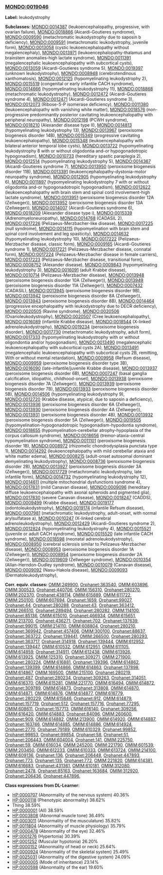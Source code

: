 
### [MONDO:0019046](http://purl.obolibrary.org/obo/MONDO_0019046)
**Label:** leukodystrophy

**Subclasses:** [MONDO:0014387](http://purl.obolibrary.org/obo/MONDO_0014387) (leukoencephalopathy, progressive, with ovarian failure), [MONDO:0018866](http://purl.obolibrary.org/obo/MONDO_0018866) (Aicardi-Goutieres syndrome), [MONDO:0009590](http://purl.obolibrary.org/obo/MONDO_0009590) (metachromatic leukodystrophy due to saposin b deficiency), [MONDO:0009591](http://purl.obolibrary.org/obo/MONDO_0009591) (metachromatic leukodystrophy, juvenile form), [MONDO:0013058](http://purl.obolibrary.org/obo/MONDO_0013058) (cystic leukoencephalopathy without megalencephaly), [MONDO:0013971](http://purl.obolibrary.org/obo/MONDO_0013971) (leukoencephalopathy-thalamus and brainstem anomalies-high lactate syndrome), [MONDO:0011391](http://purl.obolibrary.org/obo/MONDO_0011391) (megalencephalic leukoencephalopathy with subcortical cysts), [MONDO:0013059](http://purl.obolibrary.org/obo/MONDO_0013059) (Aicardi-Goutieres syndrome 5), [MONDO:0019397](http://purl.obolibrary.org/obo/MONDO_0019397) (unknown leukodystrophy), [MONDO:0008948](http://purl.obolibrary.org/obo/MONDO_0008948) (cerebrotendinous xanthomatosis), [MONDO:0012125](http://purl.obolibrary.org/obo/MONDO_0012125) (hypomyelinating leukodystrophy 2), [MONDO:0015519](http://purl.obolibrary.org/obo/MONDO_0015519) (congenital or early infantile CACH syndrome), [MONDO:0014666](http://purl.obolibrary.org/obo/MONDO_0014666) (hypomyelinating leukodystrophy 11), [MONDO:0018868](http://purl.obolibrary.org/obo/MONDO_0018868) (metachromatic leukodystrophy), [MONDO:0012472](http://purl.obolibrary.org/obo/MONDO_0012472) (Aicardi-Goutieres syndrome 4), [MONDO:0012471](http://purl.obolibrary.org/obo/MONDO_0012471) (Aicardi-Goutieres syndrome 3), [MONDO:0012073](http://purl.obolibrary.org/obo/MONDO_0012073) (Ribose-5-P isomerase deficiency), [MONDO:0011380](http://purl.obolibrary.org/obo/MONDO_0011380) (leukoencephalopathy with vanishing white matter), [MONDO:0018576](http://purl.obolibrary.org/obo/MONDO_0018576) (non-progressive predominantly posterior cavitating leukoencephalopathy with peripheral neuropathy), [MONDO:0012198](http://purl.obolibrary.org/obo/MONDO_0012198) (PCWH syndrome), [MONDO:0018210](http://purl.obolibrary.org/obo/MONDO_0018210) (Alexander disease type II), [MONDO:0014813](http://purl.obolibrary.org/obo/MONDO_0014813) (hypomyelinating leukodystrophy 13), [MONDO:0013967](http://purl.obolibrary.org/obo/MONDO_0013967) (peroxisome biogenesis disorder 14B), [MONDO:0015349](http://purl.obolibrary.org/obo/MONDO_0015349) (progressive cavitating leukoencephalopathy), [MONDO:0015348](http://purl.obolibrary.org/obo/MONDO_0015348) (leukoencephalopathy with bilateral anterior temporal lobe cysts), [MONDO:0013722](http://purl.obolibrary.org/obo/MONDO_0013722) (hypomyelinating leukodystrophy 8 with or without oligodontia and-or hypogonadotropic hypogonadism), [MONDO:0010733](http://purl.obolibrary.org/obo/MONDO_0010733) (hereditary spastic paraplegia 2), [MONDO:0012514](http://purl.obolibrary.org/obo/MONDO_0012514) (hypomyelinating leukodystrophy 5), [MONDO:0014367](http://purl.obolibrary.org/obo/MONDO_0014367) (Aicardi-Goutieres syndrome 7), [MONDO:0013950](http://purl.obolibrary.org/obo/MONDO_0013950) (peroxisome biogenesis disorder 11B), [MONDO:0013391](http://purl.obolibrary.org/obo/MONDO_0013391) (leukoencephalopathy-dystonia-motor neuropathy syndrome), [MONDO:0012905](http://purl.obolibrary.org/obo/MONDO_0012905) (hypomyelinating leukodystrophy 6), [MONDO:0011897](http://purl.obolibrary.org/obo/MONDO_0011897) (hypomyelinating leukodystrophy 7 with or without oligodontia and-or hypogonadotropic hypogonadism), [MONDO:0012622](http://purl.obolibrary.org/obo/MONDO_0012622) (leukoencephalopathy with brain stem and spinal cord involvement-high lactate syndrome), [MONDO:0013951](http://purl.obolibrary.org/obo/MONDO_0013951) (peroxisome biogenesis disorder 12A (Zellweger)), [MONDO:0013952](http://purl.obolibrary.org/obo/MONDO_0013952) (peroxisome biogenesis disorder 13A (Zellweger)), [MONDO:0014007](http://purl.obolibrary.org/obo/MONDO_0014007) (Aicardi-Goutieres syndrome 6), [MONDO:0018209](http://purl.obolibrary.org/obo/MONDO_0018209) (Alexander disease type i), [MONDO:0015339](http://purl.obolibrary.org/obo/MONDO_0015339) (Adrenomyeloneuropathy), [MONDO:0014768](http://purl.obolibrary.org/obo/MONDO_0014768) (CADASIL 2), [MONDO:0017226](http://purl.obolibrary.org/obo/MONDO_0017226) (Pelizaeus-Merzbacher-like disease), [MONDO:0017225](http://purl.obolibrary.org/obo/MONDO_0017225) (null syndrome), [MONDO:0014115](http://purl.obolibrary.org/obo/MONDO_0014115) (hypomyelination with brain stem and spinal cord involvement and leg spasticity), [MONDO:0014632](http://purl.obolibrary.org/obo/MONDO_0014632) (hypomyelinating leukodystrophy 10), [MONDO:0017222](http://purl.obolibrary.org/obo/MONDO_0017222) (Pelizaeus-Merzbacher disease, classic form), [MONDO:0009165](http://purl.obolibrary.org/obo/MONDO_0009165) (Aicardi-Goutieres syndrome 1), [MONDO:0017221](http://purl.obolibrary.org/obo/MONDO_0017221) (Pelizaeus-Merzbacher disease, connatal form), [MONDO:0017224](http://purl.obolibrary.org/obo/MONDO_0017224) (Pelizaeus-Merzbacher disease in female carriers), [MONDO:0017223](http://purl.obolibrary.org/obo/MONDO_0017223) (Pelizaeus-Merzbacher disease, transitional form), [MONDO:0008752](http://purl.obolibrary.org/obo/MONDO_0008752) (Alexander disease), [MONDO:0009843](http://purl.obolibrary.org/obo/MONDO_0009843) (hypomyelinating leukodystrophy 3), [MONDO:0016091](http://purl.obolibrary.org/obo/MONDO_0016091) (adult Krabbe disease), [MONDO:0010714](http://purl.obolibrary.org/obo/MONDO_0010714) (Pelizaeus-Merzbacher disease), [MONDO:0013948](http://purl.obolibrary.org/obo/MONDO_0013948) (peroxisome biogenesis disorder 10A (Zellweger)), [MONDO:0013949](http://purl.obolibrary.org/obo/MONDO_0013949) (peroxisome biogenesis disorder 11A (Zellweger)), [MONDO:0007432](http://purl.obolibrary.org/obo/MONDO_0007432) (CADASIL), [MONDO:0013945](http://purl.obolibrary.org/obo/MONDO_0013945) (peroxisome biogenesis disorder 9B), [MONDO:0013942](http://purl.obolibrary.org/obo/MONDO_0013942) (peroxisome biogenesis disorder 8A (Zellweger)), [MONDO:0013943](http://purl.obolibrary.org/obo/MONDO_0013943) (peroxisome biogenesis disorder 8B), [MONDO:0014464](http://purl.obolibrary.org/obo/MONDO_0014464) (progressive encephalopathy with leukodystrophy due to DECR deficiency), [MONDO:0020505](http://purl.obolibrary.org/obo/MONDO_0020505) (Ravine syndrome), [MONDO:0020506](http://purl.obolibrary.org/obo/MONDO_0020506) (Ovarioleukodystrophy), [MONDO:0020507](http://purl.obolibrary.org/obo/MONDO_0020507) (Cree leukoencephalopathy), [MONDO:0016089](http://purl.obolibrary.org/obo/MONDO_0016089) (infantile Krabbe disease), [MONDO:0018544](http://purl.obolibrary.org/obo/MONDO_0018544) (X-linked adrenoleukodystrophy), [MONDO:0019234](http://purl.obolibrary.org/obo/MONDO_0019234) (peroxisome biogenesis disorder), [MONDO:0017730](http://purl.obolibrary.org/obo/MONDO_0017730) (metachromatic leukodystrophy, adult form), [MONDO:0017333](http://purl.obolibrary.org/obo/MONDO_0017333) (hypomyelinating leukodystrophy with or without oligondontia and/or hypogonadism), [MONDO:0013490](http://purl.obolibrary.org/obo/MONDO_0013490) (megalencephalic leukoencephalopathy with subcortical cysts 2A), [MONDO:0013491](http://purl.obolibrary.org/obo/MONDO_0013491) (megalencephalic leukoencephalopathy with subcortical cysts 2B, remitting, With or without mental retardation), [MONDO:0009958](http://purl.obolibrary.org/obo/MONDO_0009958) (Refsum disease), [MONDO:0009959](http://purl.obolibrary.org/obo/MONDO_0009959) (peroxisome biogenesis disorder type 3B), [MONDO:0016090](http://purl.obolibrary.org/obo/MONDO_0016090) (late-infantile/juvenile Krabbe disease), [MONDO:0013937](http://purl.obolibrary.org/obo/MONDO_0013937) (peroxisome biogenesis disorder 6B), [MONDO:0007247](http://purl.obolibrary.org/obo/MONDO_0007247) (basal ganglia calcification, idiopathic, childhood-onset), [MONDO:0013938](http://purl.obolibrary.org/obo/MONDO_0013938) (peroxisome biogenesis disorder 7A (Zellweger)), [MONDO:0013939](http://purl.obolibrary.org/obo/MONDO_0013939) (peroxisome biogenesis disorder 7B), [MONDO:0013933](http://purl.obolibrary.org/obo/MONDO_0013933) (peroxisome biogenesis disorder 5B), [MONDO:0014506](http://purl.obolibrary.org/obo/MONDO_0014506) (hypomyelinating leukodystrophy 9), [MONDO:0012720](http://purl.obolibrary.org/obo/MONDO_0012720) (Krabbe disease, atypical, due to saposin a deficiency), [MONDO:0013936](http://purl.obolibrary.org/obo/MONDO_0013936) (peroxisome biogenesis disorder 6A (Zellweger)), [MONDO:0013930](http://purl.obolibrary.org/obo/MONDO_0013930) (peroxisome biogenesis disorder 4A (Zellweger)), [MONDO:0013931](http://purl.obolibrary.org/obo/MONDO_0013931) (peroxisome biogenesis disorder 4B), [MONDO:0013932](http://purl.obolibrary.org/obo/MONDO_0013932) (peroxisome biogenesis disorder 5A (Zellweger)), [MONDO:0019505](http://purl.obolibrary.org/obo/MONDO_0019505) (hypomyelination-hypogonadotropic hypogonadism-hypodontia syndrome), [MONDO:0018655](http://purl.obolibrary.org/obo/MONDO_0018655) (hypomyelination-cerebellar atrophy-hypoplasia of the corpus callosum syndrome), [MONDO:0018656](http://purl.obolibrary.org/obo/MONDO_0018656) (tremor-ataxia-central hypomyelination syndrome), [MONDO:0011101](http://purl.obolibrary.org/obo/MONDO_0011101) (peroxisome biogenesis disorder 1B), [MONDO:0008972](http://purl.obolibrary.org/obo/MONDO_0008972) (rhizomelic chondrodysplasia punctata type 1), [MONDO:0014292](http://purl.obolibrary.org/obo/MONDO_0014292) (leukoencephalopathy with mild cerebellar ataxia and white matter edema), [MONDO:0008215](http://purl.obolibrary.org/obo/MONDO_0008215) (adult-onset autosomal dominant demyelinating leukodystrophy), [MONDO:0008736](http://purl.obolibrary.org/obo/MONDO_0008736) (peroxisome biogenesis disorder 2B), [MONDO:0013927](http://purl.obolibrary.org/obo/MONDO_0013927) (peroxisome biogenesis disorder 3A (Zellweger)), [MONDO:0017729](http://purl.obolibrary.org/obo/MONDO_0017729) (metachromatic leukodystrophy, late infantile form), [MONDO:0014732](http://purl.obolibrary.org/obo/MONDO_0014732) (hypomyelinating leukodystrophy 12), [MONDO:0014611](http://purl.obolibrary.org/obo/MONDO_0014611) (multiple mitochondrial dysfunctions syndrome 4), [MONDO:0017831](http://purl.obolibrary.org/obo/MONDO_0017831) (mild Canavan disease), [MONDO:0009096](http://purl.obolibrary.org/obo/MONDO_0009096) (hereditary diffuse leukoencephalopathy with axonal spheroids and pigmented glia), [MONDO:0017830](http://purl.obolibrary.org/obo/MONDO_0017830) (severe Canavan disease), [MONDO:0018247](http://purl.obolibrary.org/obo/MONDO_0018247) (CADDS), [MONDO:0009499](http://purl.obolibrary.org/obo/MONDO_0009499) (Krabbe disease), [MONDO:0019177](http://purl.obolibrary.org/obo/MONDO_0019177) (odontoleukodystrophy), [MONDO:0019174](http://purl.obolibrary.org/obo/MONDO_0019174) (infantile Refsum disease), [MONDO:0007981](http://purl.obolibrary.org/obo/MONDO_0007981) (metachromatic leukodystrophy, adult-onset, with normal arylsulfatase a), [MONDO:0010247](http://purl.obolibrary.org/obo/MONDO_0010247) (X-linked cerebral adrenoleukodystrophy), [MONDO:0012429](http://purl.obolibrary.org/obo/MONDO_0012429) (Aicardi-Goutieres syndrome 2), [MONDO:0012824](http://purl.obolibrary.org/obo/MONDO_0012824) (hypomyelinating leukodystrophy 4), [MONDO:0015521](http://purl.obolibrary.org/obo/MONDO_0015521) (juvenile or adult CACH syndrome), [MONDO:0015520](http://purl.obolibrary.org/obo/MONDO_0015520) (late infantile CACH syndrome), [MONDO:0018598](http://purl.obolibrary.org/obo/MONDO_0018598) (neonatal adrenoleukodystrophy), [MONDO:0008950](http://purl.obolibrary.org/obo/MONDO_0008950) (cerebral sclerosis similar to Pelizaeus-Merzbacher disease), [MONDO:0008953](http://purl.obolibrary.org/obo/MONDO_0008953) (peroxisome biogenesis disorder 1A (Zellweger)), [MONDO:0008954](http://purl.obolibrary.org/obo/MONDO_0008954) (peroxisome biogenesis disorder 2A (Zellweger)), [MONDO:0019609](http://purl.obolibrary.org/obo/MONDO_0019609) (Zellweger syndrome), [MONDO:0010354](http://purl.obolibrary.org/obo/MONDO_0010354) (Allan-Herndon-Dudley syndrome), [MONDO:0010079](http://purl.obolibrary.org/obo/MONDO_0010079) (Canavan disease), [MONDO:0009092](http://purl.obolibrary.org/obo/MONDO_0009092) (Nasu-Hakola disease), [MONDO:0009093](http://purl.obolibrary.org/obo/MONDO_0009093) (Dermatoleukodystrophy), 

**Corr. equiv. classes:** [OMIM:249900](http://purl.obolibrary.org/obo/OMIM_249900), [Orphanet:363540](http://www.orpha.net/ORDO/Orphanet_363540), [OMIM:603896](http://purl.obolibrary.org/obo/OMIM_603896), [OMIM:300523](http://purl.obolibrary.org/obo/OMIM_300523), [Orphanet:440706](http://www.orpha.net/ORDO/Orphanet_440706), [OMIM:156310](http://purl.obolibrary.org/obo/OMIM_156310), [Orphanet:280270](http://www.orpha.net/ORDO/Orphanet_280270), [OMIM:202370](http://purl.obolibrary.org/obo/OMIM_202370), [Orphanet:438114](http://www.orpha.net/ORDO/Orphanet_438114), [OMIM:615889](http://purl.obolibrary.org/obo/OMIM_615889), [OMIM:611722](http://purl.obolibrary.org/obo/OMIM_611722), [OMIM:250100](http://purl.obolibrary.org/obo/OMIM_250100), [OMIM:607694](http://purl.obolibrary.org/obo/OMIM_607694), [Orphanet:1659](http://www.orpha.net/ORDO/Orphanet_1659), [Orphanet:99027](http://www.orpha.net/ORDO/Orphanet_99027), [Orphanet:44](http://www.orpha.net/ORDO/Orphanet_44), [Orphanet:280288](http://www.orpha.net/ORDO/Orphanet_280288), [Orphanet:43](http://www.orpha.net/ORDO/Orphanet_43), [Orphanet:363412](http://www.orpha.net/ORDO/Orphanet_363412), [OMIM:266510](http://purl.obolibrary.org/obo/OMIM_266510), [Orphanet:289494](http://www.orpha.net/ORDO/Orphanet_289494), [Orphanet:280282](http://www.orpha.net/ORDO/Orphanet_280282), [OMIM:114100](http://purl.obolibrary.org/obo/OMIM_114100), [Orphanet:85136](http://www.orpha.net/ORDO/Orphanet_85136), [OMIM:615010](http://purl.obolibrary.org/obo/OMIM_615010), [Orphanet:466934](http://www.orpha.net/ORDO/Orphanet_466934), [OMIM:615651](http://purl.obolibrary.org/obo/OMIM_615651), [OMIM:213700](http://purl.obolibrary.org/obo/OMIM_213700), [Orphanet:436271](http://www.orpha.net/ORDO/Orphanet_436271), [Orphanet:702](http://www.orpha.net/ORDO/Orphanet_702), [Orphanet:137639](http://www.orpha.net/ORDO/Orphanet_137639), [Orphanet:99015](http://www.orpha.net/ORDO/Orphanet_99015), [OMIM:214110](http://purl.obolibrary.org/obo/OMIM_214110), [OMIM:608804](http://purl.obolibrary.org/obo/OMIM_608804), [Orphanet:280210](http://www.orpha.net/ORDO/Orphanet_280210), [Orphanet:369942](http://www.orpha.net/ORDO/Orphanet_369942), [Orphanet:457406](http://www.orpha.net/ORDO/Orphanet_457406), [OMIM:300100](http://purl.obolibrary.org/obo/OMIM_300100), [Orphanet:88637](http://www.orpha.net/ORDO/Orphanet_88637), [Orphanet:363722](http://www.orpha.net/ORDO/Orphanet_363722), [Orphanet:139441](http://www.orpha.net/ORDO/Orphanet_139441), [OMIM:266500](http://purl.obolibrary.org/obo/OMIM_266500), [Orphanet:280293](http://www.orpha.net/ORDO/Orphanet_280293), [Orphanet:363717](http://www.orpha.net/ORDO/Orphanet_363717), [Orphanet:314918](http://www.orpha.net/ORDO/Orphanet_314918), [Orphanet:139444](http://www.orpha.net/ORDO/Orphanet_139444), [OMIM:612952](http://purl.obolibrary.org/obo/OMIM_612952), [Orphanet:139447](http://www.orpha.net/ORDO/Orphanet_139447), [OMIM:610532](http://purl.obolibrary.org/obo/OMIM_610532), [OMIM:612951](http://purl.obolibrary.org/obo/OMIM_612951), [OMIM:611105](http://purl.obolibrary.org/obo/OMIM_611105), [OMIM:614859](http://purl.obolibrary.org/obo/OMIM_614859), [Orphanet:314911](http://www.orpha.net/ORDO/Orphanet_314911), [OMIM:612438](http://purl.obolibrary.org/obo/OMIM_612438), [OMIM:613926](http://purl.obolibrary.org/obo/OMIM_613926), [OMIM:613925](http://purl.obolibrary.org/obo/OMIM_613925), [OMIM:125310](http://purl.obolibrary.org/obo/OMIM_125310), [Orphanet:309271](http://www.orpha.net/ORDO/Orphanet_309271), [OMIM:271900](http://purl.obolibrary.org/obo/OMIM_271900), [Orphanet:280224](http://www.orpha.net/ORDO/Orphanet_280224), [OMIM:616881](http://purl.obolibrary.org/obo/OMIM_616881), [Orphanet:139396](http://www.orpha.net/ORDO/Orphanet_139396), [OMIM:614862](http://purl.obolibrary.org/obo/OMIM_614862), [Orphanet:139399](http://www.orpha.net/ORDO/Orphanet_139399), [OMIM:614866](http://purl.obolibrary.org/obo/OMIM_614866), [OMIM:614863](http://purl.obolibrary.org/obo/OMIM_614863), [Orphanet:137898](http://www.orpha.net/ORDO/Orphanet_137898), [OMIM:614867](http://purl.obolibrary.org/obo/OMIM_614867), [OMIM:169500](http://purl.obolibrary.org/obo/OMIM_169500), [OMIM:215100](http://purl.obolibrary.org/obo/OMIM_215100), [Orphanet:280219](http://www.orpha.net/ORDO/Orphanet_280219), [Orphanet:487](http://www.orpha.net/ORDO/Orphanet_487), [Orphanet:280234](http://www.orpha.net/ORDO/Orphanet_280234), [Orphanet:309263](http://www.orpha.net/ORDO/Orphanet_309263), [Orphanet:314051](http://www.orpha.net/ORDO/Orphanet_314051), [OMIM:616370](http://purl.obolibrary.org/obo/OMIM_616370), [OMIM:615281](http://purl.obolibrary.org/obo/OMIM_615281), [OMIM:221770](http://purl.obolibrary.org/obo/OMIM_221770), [OMIM:616494](http://purl.obolibrary.org/obo/OMIM_616494), [OMIM:614872](http://purl.obolibrary.org/obo/OMIM_614872), [Orphanet:309789](http://www.orpha.net/ORDO/Orphanet_309789), [OMIM:614873](http://purl.obolibrary.org/obo/OMIM_614873), [Orphanet:313808](http://www.orpha.net/ORDO/Orphanet_313808), [OMIM:614870](http://purl.obolibrary.org/obo/OMIM_614870), [OMIM:614871](http://purl.obolibrary.org/obo/OMIM_614871), [OMIM:614876](http://purl.obolibrary.org/obo/OMIM_614876), [OMIM:614877](http://purl.obolibrary.org/obo/OMIM_614877), [OMIM:616779](http://purl.obolibrary.org/obo/OMIM_616779), [Orphanet:280229](http://www.orpha.net/ORDO/Orphanet_280229), [OMIM:615846](http://purl.obolibrary.org/obo/OMIM_615846), [Orphanet:912](http://www.orpha.net/ORDO/Orphanet_912), [OMIM:614879](http://purl.obolibrary.org/obo/OMIM_614879), [Orphanet:157719](http://www.orpha.net/ORDO/Orphanet_157719), [Orphanet:512](http://www.orpha.net/ORDO/Orphanet_512), [Orphanet:157716](http://www.orpha.net/ORDO/Orphanet_157716), [Orphanet:77295](http://www.orpha.net/ORDO/Orphanet_77295), [OMIM:608611](http://purl.obolibrary.org/obo/OMIM_608611), [Orphanet:157713](http://www.orpha.net/ORDO/Orphanet_157713), [OMIM:616140](http://purl.obolibrary.org/obo/OMIM_616140), [Orphanet:309256](http://www.orpha.net/ORDO/Orphanet_309256), [OMIM:616420](http://purl.obolibrary.org/obo/OMIM_616420), [OMIM:614883](http://purl.obolibrary.org/obo/OMIM_614883), [Orphanet:84096](http://www.orpha.net/ORDO/Orphanet_84096), [OMIM:260600](http://purl.obolibrary.org/obo/OMIM_260600), [Orphanet:909](http://www.orpha.net/ORDO/Orphanet_909), [OMIM:614882](http://purl.obolibrary.org/obo/OMIM_614882), [OMIM:213900](http://purl.obolibrary.org/obo/OMIM_213900), [OMIM:614920](http://purl.obolibrary.org/obo/OMIM_614920), [OMIM:614887](http://purl.obolibrary.org/obo/OMIM_614887), [Orphanet:163746](http://www.orpha.net/ORDO/Orphanet_163746), [OMIM:614885](http://purl.obolibrary.org/obo/OMIM_614885), [OMIM:614886](http://purl.obolibrary.org/obo/OMIM_614886), [OMIM:614924](http://purl.obolibrary.org/obo/OMIM_614924), [Orphanet:2770](http://www.orpha.net/ORDO/Orphanet_2770), [Orphanet:79189](http://www.orpha.net/ORDO/Orphanet_79189), [OMIM:610329](http://purl.obolibrary.org/obo/OMIM_610329), [Orphanet:99852](http://www.orpha.net/ORDO/Orphanet_99852), [Orphanet:99853](http://www.orpha.net/ORDO/Orphanet_99853), [Orphanet:99854](http://www.orpha.net/ORDO/Orphanet_99854), [Orphanet:58](http://www.orpha.net/ORDO/Orphanet_58), [Orphanet:51](http://www.orpha.net/ORDO/Orphanet_51), [Orphanet:206443](http://www.orpha.net/ORDO/Orphanet_206443), [OMIM:604004](http://purl.obolibrary.org/obo/OMIM_604004), [Orphanet:141](http://www.orpha.net/ORDO/Orphanet_141), [OMIM:225750](http://purl.obolibrary.org/obo/OMIM_225750), [Orphanet:59](http://www.orpha.net/ORDO/Orphanet_59), [OMIM:616034](http://purl.obolibrary.org/obo/OMIM_616034), [OMIM:245200](http://purl.obolibrary.org/obo/OMIM_245200), [OMIM:221790](http://purl.obolibrary.org/obo/OMIM_221790), [OMIM:601539](http://purl.obolibrary.org/obo/OMIM_601539), [OMIM:203450](http://purl.obolibrary.org/obo/OMIM_203450), [OMIM:612233](http://purl.obolibrary.org/obo/OMIM_612233), [OMIM:610333](http://purl.obolibrary.org/obo/OMIM_610333), [OMIM:613724](http://purl.obolibrary.org/obo/OMIM_613724), [OMIM:214100](http://purl.obolibrary.org/obo/OMIM_214100), [OMIM:609136](http://purl.obolibrary.org/obo/OMIM_609136), [Orphanet:136](http://www.orpha.net/ORDO/Orphanet_136), [Orphanet:206448](http://www.orpha.net/ORDO/Orphanet_206448), [Orphanet:447893](http://www.orpha.net/ORDO/Orphanet_447893), [Orphanet:773](http://www.orpha.net/ORDO/Orphanet_773), [Orphanet:135](http://www.orpha.net/ORDO/Orphanet_135), [Orphanet:772](http://www.orpha.net/ORDO/Orphanet_772), [OMIM:221820](http://purl.obolibrary.org/obo/OMIM_221820), [OMIM:614381](http://purl.obolibrary.org/obo/OMIM_614381), [OMIM:616683](http://purl.obolibrary.org/obo/OMIM_616683), [Orphanet:431361](http://www.orpha.net/ORDO/Orphanet_431361), [OMIM:610181](http://purl.obolibrary.org/obo/OMIM_610181), [OMIM:312080](http://purl.obolibrary.org/obo/OMIM_312080), [Orphanet:2478](http://www.orpha.net/ORDO/Orphanet_2478), [Orphanet:85163](http://www.orpha.net/ORDO/Orphanet_85163), [Orphanet:163684](http://www.orpha.net/ORDO/Orphanet_163684), [OMIM:312920](http://purl.obolibrary.org/obo/OMIM_312920), [Orphanet:206436](http://www.orpha.net/ORDO/Orphanet_206436), [Orphanet:447896](http://www.orpha.net/ORDO/Orphanet_447896), 

**Class expressions from DL-Learner:**

- [HP:0000707](http://purl.obolibrary.org/obo/HP_0000707) (Abnormality of the nervous system) 40.36%
- [HP:0000118](http://purl.obolibrary.org/obo/HP_0000118) (Phenotypic abnormality) 38.62%
- Thing 38.59%
- [HP:0000001](http://purl.obolibrary.org/obo/HP_0000001) (All) 38.59%
- [HP:0003808](http://purl.obolibrary.org/obo/HP_0003808) (Abnormal muscle tone) 36.49%
- [HP:0003011](http://purl.obolibrary.org/obo/HP_0003011) (Abnormality of the musculature) 35.82%
- [HP:0011804](http://purl.obolibrary.org/obo/HP_0011804) (Abnormality of muscle physiology) 35.79%
- [HP:0000478](http://purl.obolibrary.org/obo/HP_0000478) (Abnormality of the eye) 32.46%
- [HP:0001276](http://purl.obolibrary.org/obo/HP_0001276) (Hypertonia) 30.39%
- [HP:0001252](http://purl.obolibrary.org/obo/HP_0001252) (Muscular hypotonia) 26.20%
- [HP:0000152](http://purl.obolibrary.org/obo/HP_0000152) (Abnormality of head or neck) 25.64%
- [HP:0000924](http://purl.obolibrary.org/obo/HP_0000924) (Abnormality of the skeletal system) 25.49%
- [HP:0025031](http://purl.obolibrary.org/obo/HP_0025031) (Abnormality of the digestive system) 24.09%
- [HP:0000005](http://purl.obolibrary.org/obo/HP_0000005) (Mode of inheritance) 23.14%
- [HP:0000598](http://purl.obolibrary.org/obo/HP_0000598) (Abnormality of the ear) 19.60%


